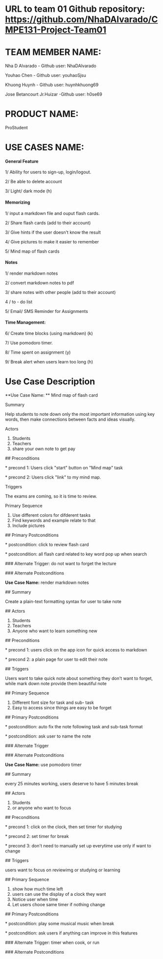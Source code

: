 # URL to team 01 Github repository: https://github.com/NhaDAlvarado/CMPE131-Project-Team01

# TEAM MEMBER NAME:

Nha D Alvarado - Github user: NhaDAlvarado

Youhao Chen 	- Github user: youhaoSjsu

Khuong Huynh   - Github user: huynhkhuong69

Jose Betancourt Jr.Huizar -Github user: h0se69

# PRODUCT NAME: 

ProStudent

# USE CASES NAME:

#### General Feature

1/ Ability for users to sign-up, login/logout.

2/ Be able to delete account

3/ Light/ dark mode (h)

#### Memorizing

1/ input a markdown file and ouput flash cards. 

2/ Share flash cards (add to their account) 

3/ Give hints if the user doesn't know the result 

4/ Give pictures to make it easier to remember 

5/ Mind map of flash cards

#### Notes

1/ render markdown notes

2/ convert markdown notes to pdf 

3/ share notes with other people (add to their account) 

4 / to - do list 

5/ Email/ SMS Reminder for Assignments 

#### Time Management:

6/ Create time blocks (using markdown) (k)

7/ Use pomodoro timer. 

8/ Time spent on assignment (y)

9/ Break alert when users learn too long (h)

# Use Case Description

**Use Case Name: ** Mind map of flash card

Summary 

Help students to note down only the most important information using key words, then make connections between facts and ideas visually.

Actors

1. Students	
2. Teachers
3. share your own note to get pay

\## Preconditions

\* precond 1: Users click "start" button on "Mind map" task

\* precond 2: Users click "link" to my mind map.

Triggers

The exams are coming, so it is time to review.

Primary Sequence

1. Use different colors for difderent tasks
2. Find keywords and example relate to that
3. Include pictures  

\## Primary Postconditions

\* postcondition: click to review flash card

\* postcondition: all flash card related to key word pop up when search 

 \### Alternate Trigger: do not want to forget the lecture

\### Alternate Postconditions



**Use Case Name:** render markdown notes

\## Summary

Create a plain-text formatting syntax for user to take note

 \## Actors

1. Students
2. Teachers
3. Anyone who want to learn something new

 \## Preconditions

\* precond 1: users click on the app icon for quick access to markdown

\* precond 2: a plain page for user to edit their note

 \## Triggers

Users want to take quick note about something they don't want to forget, while mark down note provide them beautiful note 

\## Primary Sequence

1. Different font size for task and sub- task
2. Easy to access since things are easy to be forget

\## Primary Postconditions

\* postcondition: auto fix the note following task and sub-task format

\* postcondition: ask user to name the note

\### Alternate Trigger

\### Alternate Postconditions



**Use Case Name:** use pomodoro timer

\## Summary

every 25 minutes working, users deserve to have 5 minutes break

\## Actors

1. Students
2. or anyone who want to focus

 \## Preconditions

\* precond 1: click on the clock, then set timer for studying

\* precond 2: set timer for break

\* precond 3: don't need to manually set up everytime use only if want to change

 \## Triggers

users want to focus on reviewimg or studying or learning

\## Primary Sequence

1. show how much time left
2. users can use the display of a clock they want
3. Notice user when time
4. Let users chooe same timer if nothing change

 \## Primary Postconditions

\* postcondition: play some musical music when break

\* postcondition: ask users if anything can improve in this features

 \### Alternate Trigger: timer when cook, or run

\### Alternate Postconditions
